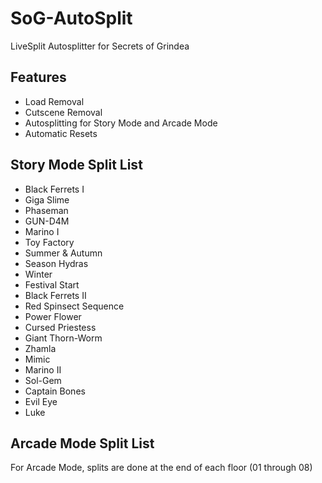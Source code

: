 # SoG-AutoSplit
LiveSplit Autosplitter for Secrets of Grindea

## Features

* Load Removal
* Cutscene Removal
* Autosplitting for Story Mode and Arcade Mode
* Automatic Resets

## Story Mode Split List

* Black Ferrets I
* Giga Slime
* Phaseman
* GUN-D4M
* Marino I
* Toy Factory
* Summer & Autumn
* Season Hydras
* Winter
* Festival Start
* Black Ferrets II
* Red Spinsect Sequence
* Power Flower
* Cursed Priestess
* Giant Thorn-Worm
* Zhamla
* Mimic
* Marino II
* Sol-Gem
* Captain Bones
* Evil Eye
* Luke

## Arcade Mode Split List

For Arcade Mode, splits are done at the end of each floor (01 through 08)
